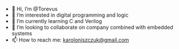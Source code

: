 - 👋 Hi, I’m @Torevus
- 👀 I’m interested in digital programming and logic
- 🌱 I’m currently learning C and Verilog
- 💞️ I’m looking to collaborate on company combined with embedded systems
- 📫 How to reach me: karoloniszczuk@gmail.com

<!---
Torevus/Torevus is a ✨ special ✨ repository because its `README.md` (this file) appears on your GitHub profile.
You can click the Preview link to take a look at your changes.
--->
